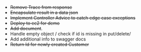 * ~~Remove Trace from response~~
* ~~Encapsulate result in a data json~~
* ~~Implement Controller Advice to catch edge case exceptions~~
* ~~Deploy to ec2 for demo~~
* ~~Add document~~.
* Handle empty object / check if id is missing in put/delete/
* Add additional info to swagger docs
* ~~Return Id for newly created Customer~~